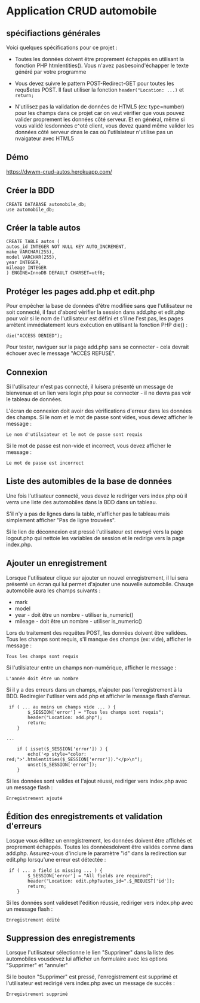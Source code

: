 # Application CRUD automobile

## spécifiactions générales

Voici quelques spécifications pour ce projet :

- Toutes les données doivent être proprement échappés en utilisant la fonction PHP htmlentities(). Vous n'avez pasbesoind'échapper le texte généré par votre programme

- Vous devez suivre le pattern POST-Redirect-GET pour toutes les requ$etes POST. Il faut utiliser la fonction `header("Location: ...)` et `return;`

- N'utilisez pas la validation de données de HTML5 (ex: type=number) pour les champs dans ce projet car on veut vérifier que vous pouvez valider proprement les données côté serveur. Et en général, même si vous validé lesdonnées c^oté client, vous devez quand même valider les données côté serveur dnas le cas où l'utilsiateur n'utilise pas un nvaigateur avec HTML5

## Démo

https://dwwm-crud-autos.herokuapp.com/

## Créer la BDD

```
CREATE DATABASE automobile_db;
use automobile_db;
```

## Créer la table autos

```
CREATE TABLE autos (
autos_id INTEGER NOT NULL KEY AUTO_INCREMENT,
make VARCHAR(255),
model VARCHAR(255),
year INTEGER,
mileage INTEGER
) ENGINE=InnoDB DEFAULT CHARSET=utf8;
```

## Protéger les pages add.php et edit.php

Pour empêcher la base de données d'être modifiée sans que l'utilisateur ne soit connecté, il faut d'abord vérifier la session dans add.php et edit.php pour voir si le nom de l'utilisateur est défini et s'il ne l'est pas, les pages arrêtent immédiatement leurs exécution en utilisant la fonction PHP die() :

```
die("ACCESS DENIED");
```

Pour tester, naviguer sur la page add.php sans se connecter - cela devrait échouer avec le message "ACCÈS REFUSÉ".

## Connexion

Si l'utilisateur n'est pas connecté, il luisera présenté un message de bienvenue et un lien vers login.php pour se connecter - il ne devra pas voir le tableau de données.

L'écran de connexion doit avoir des vérifications d'erreur dans les données des champs. Si le nom et le mot de passe sont vides, vous devez afficher le message :

```
Le nom d'utilsiateur et le mot de passe sont requis
```

Si le mot de passe est non-vide et incorrect, vous devez afficher le message :

```
Le mot de passe est incorrect
```

## Liste des automibles de la base de données

Une fois l'utlisateur connecté, vous devez le rediriger vers index.php où il verra une liste des automobiles dans la BDD dans un tableau.

S'il n'y a pas de lignes dans la table, n'afficher pas le tableau mais simplement afficher "Pas de ligne trouvées".

Si le lien de déconnexion est pressé l'utilisateur est envoyé vers la page logout.php qui nettoie les variables de session et le redirige vers la page index.php.

## Ajouter un enregistrement

Lorsque l'utilisateur clique sur ajouter un nouvel enregistrement, il lui sera présenté un écran qui lui permet d'ajouter une nouvelle automobile. Chauqe automobile aura les champs suivants :

- mark
- model
- year - doit être un nombre - utiliser is_numeric()
- mileage - doit être un nombre - utiliser is_numeric()

Lors du traitement des requêtes POST, les données doivent être validées. Tous les champs sont requis, s'il manque des champs (ex: vide), afficher le message :

```
Tous les champs sont requis
```

Si l'utilsiateur entre un champs non-numérique, afficher le message :

```
L'année doit être un nombre
```

Si il y a des erreurs dans un champs, n'ajouter pas l'enregistrement à la BDD. Rediregier l'utliser vers add.php et afficher le message flash d'erreur.

```
 if ( ... au moins un champs vide ... ) {
        $_SESSION['error'] = "Tous les champs sont requis";
        header("Location: add.php");
        return;
    }

...

    if ( isset($_SESSION['error']) ) {
        echo('<p style="color: red;">'.htmlentities($_SESSION['error'])."</p>\n");
        unset($_SESSION['error']);
    }
```

Si les données sont valides et l'ajout réussi, rediriger vers index.php avec un message flash :

```
Enregistrement ajouté
```

## Édition des enregistrements et validation d'erreurs

Losque vous éditez un enregistrement, les données doivent être affichés et proprement échappés. Toutes les donnéesdoivent être validés comme dans add.php. Assurez-vous d'inclure le paramètre "id" dans la redirection sur edit.php lorsqu'une erreur est détectée :

```
 if ( ... a field is missing ... ) {
        $_SESSION['error'] = "All fields are required";
        header("Location: edit.php?autos_id=".$_REQUEST['id']);
        return;
    }
```

Si les données sont valideset l'édition réussie, rediriger vers index.php avec un message flash :

```
Enregistrement édité
```

## Suppression des enregistrements

Lorsque l'utilisateur sélectionne le lien "Supprimer" dans la liste des automobiles vousdevez lui afficher un formulaire avec les options "Supprimer" et "annuler"

Si le bouton "Supprimer" est pressé, l'enregistrement est supprimé et l'utilisateur est redirigé vers index.php avec un message de succès :

```
Enregistrement supprimé
```
